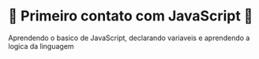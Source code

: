 <h1>🚀 Primeiro contato com JavaScript 🚀</h1>

<p>Aprendendo o basico de JavaScript, declarando variaveis e aprendendo a logica da linguagem</p>
